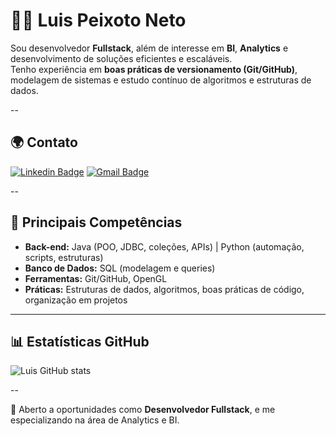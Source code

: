 # 👨‍💻 Luis Peixoto Neto

Sou desenvolvedor **Fullstack**, além de interesse em **BI**, **Analytics** e desenvolvimento de soluções eficientes e escaláveis.  
Tenho experiência em **boas práticas de versionamento (Git/GitHub)**, modelagem de sistemas e estudo contínuo de algoritmos e estruturas de dados.

--

## 🌍 Contato

[![Linkedin Badge](https://img.shields.io/badge/-LinkedIn-blue?style=flat-square&logo=Linkedin&logoColor=white&link=https://www.linkedin.com/in/luis-quintas-neto/)](https://www.linkedin.com/in/luis-quintas-neto/) 
[![Gmail Badge](https://img.shields.io/badge/-Email-c14438?style=flat-square&logo=Gmail&logoColor=white&link=mailto:luispeixotoneto@gmail.com)](mailto:luispeixotoneto@gmail.com)

--

## 🚀 Principais Competências
- **Back-end:** Java (POO, JDBC, coleções, APIs) | Python (automação, scripts, estruturas)  
- **Banco de Dados:** SQL (modelagem e queries)  
- **Ferramentas:** Git/GitHub, OpenGL  
- **Práticas:** Estruturas de dados, algoritmos, boas práticas de código, organização em projetos  

---

## 📊 Estatísticas GitHub
![Luis GitHub stats](https://github-readme-stats.vercel.app/api?username=luisqcpn&show_icons=true&theme=radical)

--

📌 Aberto a oportunidades como **Desenvolvedor Fullstack**, e me especializando na área de Analytics e BI.  

